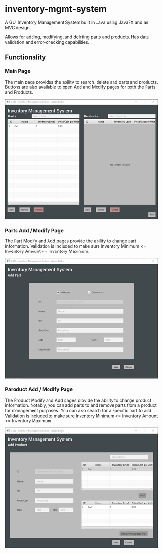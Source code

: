 # inventory-mgmt-system
A GUI Inventory Management System built in Java using JavaFX and an MVC design.

Allows for adding, modifying, and deleting parts and products. Has data validation and error-checking capabilities.

## Functionality
### Main Page
The main page provides the ability to search, delete and parts and products. Buttons are also available to open Add and Modify pages for both the Parts and Products.

![Main Page](https://github.com/aabalke33/inventory-mgmt-system/blob/main/documentation/image_1.jpg)

### Parts Add / Modify Page
The Part Modify and Add pages provide the ability to change part information. Validation is included to make sure Inventory Minimum <= Inventory Amount <= Inventory Maximum.

![Parts Page](https://github.com/aabalke33/inventory-mgmt-system/blob/main/documentation/image_2.jpg)

### Paroduct Add / Modify Page
The Product Modify and Add pages provide the ability to change product information. 
Notably, you can add parts to and remove parts from a product for management purposes.
You can also search for a specific part to add.
Validation is included to make sure Inventory Minimum <= Inventory Amount <= Inventory Maximum.

![Products Page](https://github.com/aabalke33/inventory-mgmt-system/blob/main/documentation/image_3.jpg)
